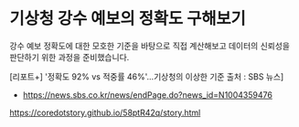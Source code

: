 기상청 강수 예보의 정확도 구해보기
=====

강수 예보 정확도에 대한 모호한 기준을 바탕으로 직접 계산해보고 데이터의 신뢰성을 판단하기 위한 과정을 준비했습니다.

[리포트+] '정확도 92% vs 적중률 46%'…기상청의 이상한 기준 출처 : SBS 뉴스]
- https://news.sbs.co.kr/news/endPage.do?news_id=N1004359476

<a href='https://coredotstory.github.io/58ptR42q/story.html'>https://coredotstory.github.io/58ptR42q/story.html</a>